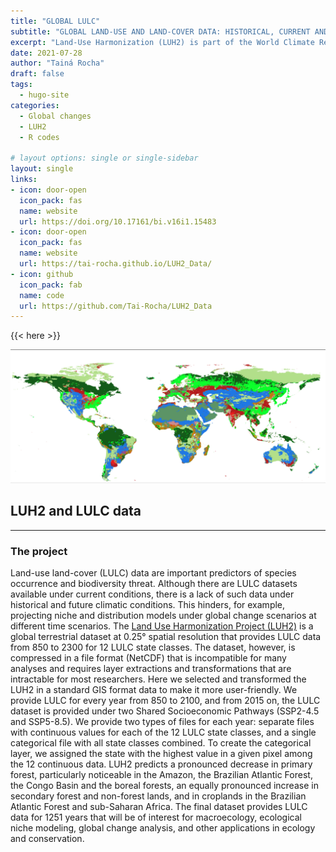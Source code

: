 ```yaml
---
title: "GLOBAL LULC"
subtitle: "GLOBAL LAND-USE AND LAND-COVER DATA: HISTORICAL, CURRENT AND FUTURE SCENARIOS"
excerpt: "Land-Use Harmonization (LUH2) is part of the World Climate Research Program Coupled Model Intercomparison Project of advanced Earth System Models (ESM) able to estimate the combined effects of human activities (e.g. land use and fossil fuel emissions) on the carbon-climate system. Here I managed the LUH2 data from years 850 to 2100 and convert from NetCDF to TIFF format. I also create a new categorical data that is a land use land cover (LULC) based on raw LUH2 data"
date: 2021-07-28
author: "Tainá Rocha"
draft: false
tags:
  - hugo-site
categories:
  - Global changes
  - LUH2
  - R codes
  
# layout options: single or single-sidebar
layout: single
links:
- icon: door-open
  icon_pack: fas
  name: website
  url: https://doi.org/10.17161/bi.v16i1.15483
- icon: door-open
  icon_pack: fas
  name: website
  url: https://tai-rocha.github.io/LUH2_Data/
- icon: github
  icon_pack: fab
  name: code
  url: https://github.com/Tai-Rocha/LUH2_Data
---
```


{{< here >}}

![Tachyons Logo Script](tachyons-logo-script.png)

## LUH2 and LULC data

---

### The project

Land-use land-cover (LULC) data are important predictors of species occurrence and biodiversity threat. Although there are LULC datasets available under current conditions, there is a lack of such data under historical and future climatic conditions. This hinders, for example, projecting niche and distribution models under global change scenarios at different time scenarios. The [Land Use Harmonization Project (LUH2)](https://luh.umd.edu/) is a global terrestrial dataset at 0.25° spatial resolution that provides LULC data from 850 to 2300 for 12 LULC state classes. The dataset, however, is compressed in a file format (NetCDF) that is incompatible for many analyses and requires layer extractions and transformations that are intractable for most researchers. Here we selected and transformed the LUH2 in a standard GIS format data to make it more user-friendly. We provide LULC for every year from 850 to 2100, and from 2015 on, the LULC dataset is provided under two Shared Socioeconomic Pathways (SSP2-4.5 and SSP5-8.5). We provide two types of files for each year: separate files with continuous values for each of the 12 LULC state classes, and a single categorical file with all state classes combined. To create the categorical layer, we assigned the state with the highest value in a given pixel among the 12 continuous data. LUH2 predicts a pronounced decrease in primary forest, particularly noticeable in the Amazon, the Brazilian Atlantic Forest, the Congo Basin and the boreal forests, an equally pronounced increase in secondary forest and non-forest lands, and in croplands in the Brazilian Atlantic Forest and sub-Saharan Africa. The final dataset provides LULC data for 1251 years that will be of interest for macroecology, ecological niche modeling, global change analysis, and other applications in ecology and conservation.

